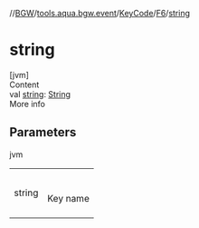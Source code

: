 //[BGW](../../../../index.md)/[tools.aqua.bgw.event](../../index.md)/[KeyCode](../index.md)/[F6](index.md)/[string](string.md)



# string  
[jvm]  
Content  
val [string](string.md): [String](https://kotlinlang.org/api/latest/jvm/stdlib/kotlin/-string/index.html)  
More info  


## Parameters  
  
jvm  
  
| | |
|---|---|
| <a name="tools.aqua.bgw.event/KeyCode.F6/string/#/PointingToDeclaration/"></a>string| <a name="tools.aqua.bgw.event/KeyCode.F6/string/#/PointingToDeclaration/"></a><br><br>Key name<br><br>|
  
  



